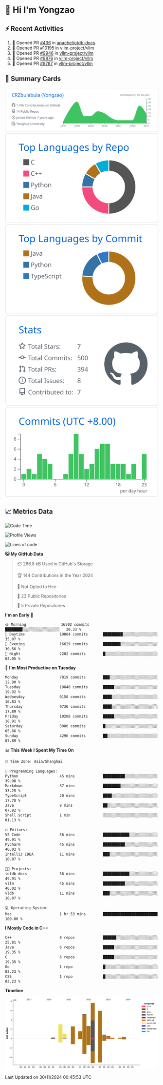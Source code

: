 # 👋 Hi I'm Yongzao

## ⚡ Recent Activities
<!--START_SECTION:activity-->
1. 💪 Opened PR [#436](https://github.com/apache/iotdb-docs/pull/436) in [apache/iotdb-docs](https://github.com/apache/iotdb-docs)
2. 💪 Opened PR [#10195](https://github.com/vllm-project/vllm/pull/10195) in [vllm-project/vllm](https://github.com/vllm-project/vllm)
3. 💪 Opened PR [#9946](https://github.com/vllm-project/vllm/pull/9946) in [vllm-project/vllm](https://github.com/vllm-project/vllm)
4. 💪 Opened PR [#9876](https://github.com/vllm-project/vllm/pull/9876) in [vllm-project/vllm](https://github.com/vllm-project/vllm)
5. 💪 Opened PR [#9787](https://github.com/vllm-project/vllm/pull/9787) in [vllm-project/vllm](https://github.com/vllm-project/vllm)
<!--END_SECTION:activity-->

## 🎑 Summary Cards

[![](https://raw.githubusercontent.com/CRZbulabula/CRZbulabula/main/profile-summary-card-output/github/0-profile-details.svg)](https://github.com/vn7n24fzkq/github-profile-summary-cards)
[![](https://raw.githubusercontent.com/CRZbulabula/CRZbulabula/main/profile-summary-card-output/github/1-repos-per-language.svg)](https://github.com/vn7n24fzkq/github-profile-summary-cards) [![](https://raw.githubusercontent.com/CRZbulabula/CRZbulabula/main/profile-summary-card-output/github/2-most-commit-language.svg)](https://github.com/vn7n24fzkq/github-profile-summary-cards)
[![](https://raw.githubusercontent.com/CRZbulabula/CRZbulabula/main/profile-summary-card-output/github/3-stats.svg)](https://github.com/vn7n24fzkq/github-profile-summary-cards) [![](https://raw.githubusercontent.com/CRZbulabula/CRZbulabula/main/profile-summary-card-output/github/4-productive-time.svg)](https://github.com/vn7n24fzkq/github-profile-summary-cards)

## 📈 Metrics Data

<!--START_SECTION:waka-->
![Code Time](http://img.shields.io/badge/Code%20Time-726%20hrs%2013%20mins-blue)

![Profile Views](http://img.shields.io/badge/Profile%20Views-0-blue)

![Lines of code](https://img.shields.io/badge/From%20Hello%20World%20I%27ve%20Written-31.6%20million%20lines%20of%20code-blue)

**🐱 My GitHub Data** 

> 📦 266.8 kB Used in GitHub's Storage 
 > 
> 🏆 144 Contributions in the Year 2024
 > 
> 🚫 Not Opted to Hire
 > 
> 📜 23 Public Repositories 
 > 
> 🔑 5 Private Repositories 
 > 
**I'm an Early 🐤** 

```text
🌞 Morning                16502 commits       ████████░░░░░░░░░░░░░░░░░   30.33 % 
🌆 Daytime                19084 commits       █████████░░░░░░░░░░░░░░░░   35.07 % 
🌃 Evening                16629 commits       ████████░░░░░░░░░░░░░░░░░   30.56 % 
🌙 Night                  2202 commits        █░░░░░░░░░░░░░░░░░░░░░░░░   04.05 % 
```
📅 **I'm Most Productive on Tuesday** 

```text
Monday                   7019 commits        ███░░░░░░░░░░░░░░░░░░░░░░   12.90 % 
Tuesday                  10840 commits       █████░░░░░░░░░░░░░░░░░░░░   19.92 % 
Wednesday                9158 commits        ████░░░░░░░░░░░░░░░░░░░░░   16.83 % 
Thursday                 9736 commits        ████░░░░░░░░░░░░░░░░░░░░░   17.89 % 
Friday                   10288 commits       █████░░░░░░░░░░░░░░░░░░░░   18.91 % 
Saturday                 3080 commits        █░░░░░░░░░░░░░░░░░░░░░░░░   05.66 % 
Sunday                   4296 commits        ██░░░░░░░░░░░░░░░░░░░░░░░   07.89 % 
```


📊 **This Week I Spent My Time On** 

```text
🕑︎ Time Zone: Asia/Shanghai

💬 Programming Languages: 
Python                   45 mins             ██████████░░░░░░░░░░░░░░░   39.98 % 
Markdown                 37 mins             ████████░░░░░░░░░░░░░░░░░   33.25 % 
TypeScript               20 mins             ████░░░░░░░░░░░░░░░░░░░░░   17.78 % 
Java                     8 mins              ██░░░░░░░░░░░░░░░░░░░░░░░   07.82 % 
Shell Script             1 min               ░░░░░░░░░░░░░░░░░░░░░░░░░   01.13 % 

🔥 Editors: 
VS Code                  56 mins             ████████████░░░░░░░░░░░░░   49.91 % 
PyCharm                  45 mins             ██████████░░░░░░░░░░░░░░░   40.02 % 
IntelliJ IDEA            11 mins             ███░░░░░░░░░░░░░░░░░░░░░░   10.07 % 

🐱‍💻 Projects: 
iotdb-docs               56 mins             ████████████░░░░░░░░░░░░░   49.91 % 
vllm                     45 mins             ██████████░░░░░░░░░░░░░░░   40.02 % 
vldb                     11 mins             ███░░░░░░░░░░░░░░░░░░░░░░   10.07 % 

💻 Operating System: 
Mac                      1 hr 53 mins        █████████████████████████   100.00 % 
```

**I Mostly Code in C++** 

```text
C++                      8 repos             ██████░░░░░░░░░░░░░░░░░░░   25.81 % 
Java                     6 repos             █████░░░░░░░░░░░░░░░░░░░░   19.35 % 
C                        6 repos             █████░░░░░░░░░░░░░░░░░░░░   19.35 % 
Go                       1 repo              █░░░░░░░░░░░░░░░░░░░░░░░░   03.23 % 
CSS                      1 repo              █░░░░░░░░░░░░░░░░░░░░░░░░   03.23 % 
```



**Timeline**

![Lines of Code chart](https://raw.githubusercontent.com/CRZbulabula/CRZbulabula/main/assets/bar_graph.png)


 Last Updated on 30/11/2024 00:45:53 UTC
<!--END_SECTION:waka-->

